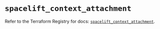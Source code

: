 # `spacelift_context_attachment`

Refer to the Terraform Registry for docs: [`spacelift_context_attachment`](https://registry.terraform.io/providers/spacelift-io/spacelift/1.27.0/docs/resources/context_attachment).
